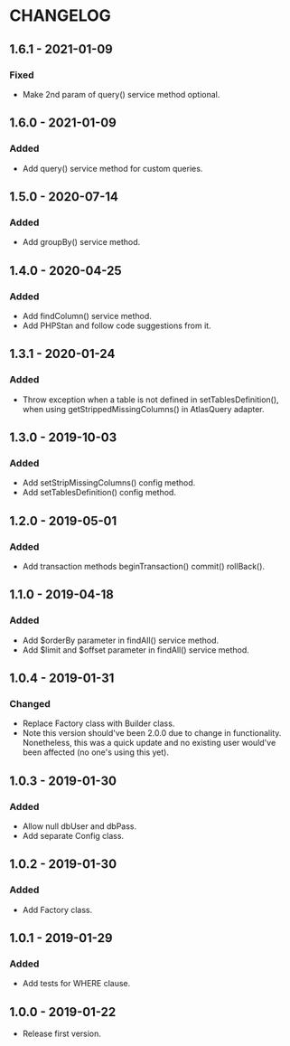 # CHANGELOG

## 1.6.1 - 2021-01-09

### Fixed

- Make 2nd param of query() service method optional.

## 1.6.0 - 2021-01-09

### Added

- Add query() service method for custom queries.

## 1.5.0 - 2020-07-14

### Added

- Add groupBy() service method.

## 1.4.0 - 2020-04-25

### Added

- Add findColumn() service method.
- Add PHPStan and follow code suggestions from it.

## 1.3.1 - 2020-01-24

### Added

- Throw exception when a table is not defined in setTablesDefinition(), when using getStrippedMissingColumns() in AtlasQuery adapter.

## 1.3.0 - 2019-10-03

### Added

- Add setStripMissingColumns() config method.
- Add setTablesDefinition() config method.

## 1.2.0 - 2019-05-01

### Added

- Add transaction methods beginTransaction() commit() rollBack().

## 1.1.0 - 2019-04-18

### Added

- Add $orderBy parameter in findAll() service method.
- Add $limit and $offset parameter in findAll() service method.

## 1.0.4 - 2019-01-31

### Changed

- Replace Factory class with Builder class.
- Note this version should've been 2.0.0 due to change in functionality. Nonetheless, this was a quick update and no existing user would've been affected (no one's using this yet).

## 1.0.3 - 2019-01-30

### Added

- Allow null dbUser and dbPass.
- Add separate Config class.

## 1.0.2 - 2019-01-30

### Added

- Add Factory class.

## 1.0.1 - 2019-01-29

### Added

- Add tests for WHERE clause.

## 1.0.0 - 2019-01-22

- Release first version.